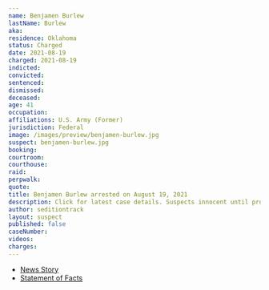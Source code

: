 ```yaml
---
name: Benjamen Burlew
lastName: Burlew
aka:
residence: Oklahoma
status: Charged
date: 2021-08-19
charged: 2021-08-19
indicted:
convicted:
sentenced:
dismissed:
deceased:
age: 41
occupation:
affiliations: U.S. Army (Former)
jurisdiction: Federal
image: /images/preview/benjamen-burlew.jpg
suspect: benjamen-burlew.jpg
booking:
courtroom:
courthouse:
raid:
perpwalk:
quote:
title: Benjamen Burlew arrested on August 19, 2021
description: Click for latest case details. Suspects innocent until proven guilty.
author: seditiontrack
layout: suspect
published: false
caseNumber:
videos:
charges:
---
```

- [News Story](https://tulsaworld.com/news/local/crime-and-courts/oklahoma-man-accused-in-federal-court-of-misdemeanors-in-jan-6-breach-of-u-s/article_b4dbf328-01ff-11ec-8345-d311dcd33ce8.html)
- [Statement of Facts](https://www.justice.gov/usao-dc/case-multi-defendant/file/1426786/download)

